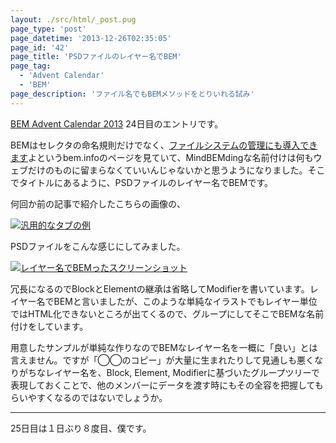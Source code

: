 ```yaml
---
layout: ./src/html/_post.pug
page_type: 'post'
page_datetime: '2013-12-26T02:35:05'
page_id: '42'
page_title: 'PSDファイルのレイヤー名でBEM'
page_tag:
  - 'Advent Calendar'
  - 'BEM'
page_description: 'ファイル名でもBEMメソッドをとりいれる試み'
---
```

[BEM Advent Calendar 2013](http://www.adventar.org/calendars/61) 24日目のエントリです。

BEMはセレクタの命名規則だけでなく、[ファイルシステムの管理にも導入できます](http://bem.info/method/filesystem/)よというbem.infoのページを見ていて、MindBEMdingな名前付けは何もウェブだけのものに留まらなくていいんじゃないかと思うようになりました。そこでタイトルにあるように、PSDファイルのレイヤー名でBEMです。

何回か前の記事で紹介したこちらの画像の、

[![汎用的なタブの例](/img/multiple-tabs/01.png)](/img/multiple-tabs/01.png "汎用タブ")

PSDファイルをこんな感じにしてみました。

[![レイヤー名でBEMったスクリーンショット](/img/bem-layer-psd/01.png)](/img/bem-layer-psd/01.png "レイヤー名でBEM")

冗長になるのでBlockとElementの継承は省略してModifierを書いています。レイヤー名でBEMと言いましたが、このような単純なイラストでもレイヤー単位ではHTML化できないところが出てくるので、グループにしてそこでBEMな名前付けをしています。

用意したサンプルが単純な作りなのでBEMなレイヤー名を一概に「良い」とは言えません。ですが「◯◯のコピー」が大量に生まれたりして見通しも悪くなりがちなレイヤー名を、Block, Element, Modifierに基づいたグループツリーで表現しておくことで、他のメンバーにデータを渡す時にもその全容を把握してもらいやすくなるのではないでしょうか。

---

25日目は１日ぶり８度目、僕です。
